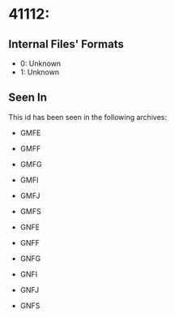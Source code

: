 # 41112: 

## Internal Files' Formats
- 0: Unknown
- 1: Unknown

## Seen In

This id has been seen in the following archives:  

- GMFE  

- GMFF  

- GMFG  

- GMFI  

- GMFJ  

- GMFS  

- GNFE  

- GNFF  

- GNFG  

- GNFI  

- GNFJ  

- GNFS  
